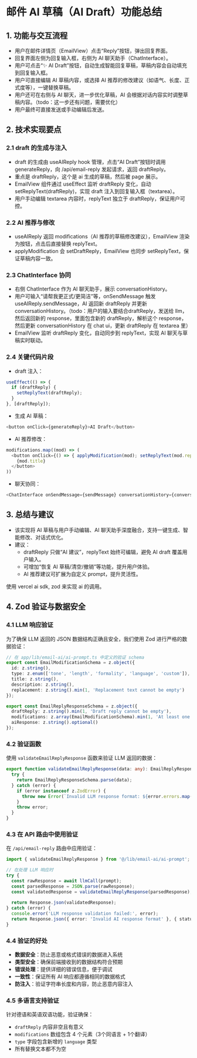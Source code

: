# 邮件 AI 草稿（AI Draft）功能总结

## 1. 功能与交互流程

- 用户在邮件详情页（EmailView）点击“Reply”按钮，弹出回复界面。
- 回复界面左侧为回复输入框，右侧为 AI 聊天助手（ChatInterface）。
- 用户可点击“✨ AI Draft”按钮，自动生成智能回复草稿，草稿内容会自动填充到回复输入框。
- 用户可直接编辑 AI 草稿内容，或选择 AI 推荐的修改建议（如语气、长度、正式度等），一键替换草稿。
- 用户还可在右侧与 AI 聊天，进一步优化草稿，AI 会根据对话内容实时调整草稿内容。（todo：这一步还有问题，需要优化）
- 用户最终可直接发送或手动编辑后发送。

## 2. 技术实现要点

### 2.1 draft 的生成与注入
- draft 的生成由 useAIReply hook 管理，点击“AI Draft”按钮时调用 generateReply，向 /api/email-reply 发起请求，返回 draftReply。
- 重点是 draftReply，这个是 ai 生成的草稿，然后被 page 展示。
- EmailView 组件通过 useEffect 监听 draftReply 变化，自动 setReplyText(draftReply)，实现 draft 注入到回复输入框（textarea）。
- 用户手动编辑 textarea 内容时，replyText 独立于 draftReply，保证用户可控。

### 2.2 AI 推荐与修改
- useAIReply 返回 modifications（AI 推荐的草稿修改建议），EmailView 渲染为按钮，点击后直接替换 replyText。
- applyModification 会 setDraftReply，EmailView 也同步 setReplyText，保证草稿内容一致。

### 2.3 ChatInterface 协同
- 右侧 ChatInterface 作为 AI 聊天助手，展示 conversationHistory。
- 用户可输入“请帮我更正式/更简洁”等，onSendMessage 触发 useAIReply.sendMessage，AI 返回新 draftReply 并更新 conversationHistory。（todo：用户的输入要结合draftReply，发送给 llm，然后返回新的 response，里面包含新的 draftReply，解析这个 response，然后更新 conversationHistory 在 chat ui，更新 draftReply 在 textarea 里）
- EmailView 监听 draftReply 变化，自动同步到 replyText，实现 AI 聊天与草稿实时联动。

### 2.4 关键代码片段

- draft 注入：
```ts
useEffect(() => {
  if (draftReply) {
    setReplyText(draftReply);
  }
}, [draftReply]);
```
- 生成 AI 草稿：
```ts
<button onClick={generateReply}>AI Draft</button>
```
- AI 推荐修改：
```ts
modifications.map((mod) => (
  <button onClick={() => { applyModification(mod); setReplyText(mod.replacement); }}>
    {mod.title}
  </button>
))
```
- 聊天协同：
```ts
<ChatInterface onSendMessage={sendMessage} conversationHistory={conversationHistory} />
```

## 3. 总结与建议
- 该实现将 AI 草稿与用户手动编辑、AI 聊天助手深度融合，支持一键生成、智能修改、对话式优化。
- 建议：
  - draftReply 只做“AI 建议”，replyText 始终可编辑，避免 AI draft 覆盖用户输入。
  - 可增加“恢复 AI 草稿/清空/撤销”等功能，提升用户体验。
  - AI 推荐建议可扩展为自定义 prompt，提升灵活性。


使用 vercel ai sdk, zod 来实现 ai 的调用。

## 4. Zod 验证与数据安全

### 4.1 LLM 响应验证
为了确保 LLM 返回的 JSON 数据结构正确且安全，我们使用 Zod 进行严格的数据验证：

```ts
// 在 app/lib/email-ai/ai-prompt.ts 中定义的验证 schema
export const EmailModificationSchema = z.object({
  id: z.string(),
  type: z.enum(['tone', 'length', 'formality', 'language', 'custom']),
  title: z.string(),
  description: z.string(),
  replacement: z.string().min(1, 'Replacement text cannot be empty')
});

export const EmailReplyResponseSchema = z.object({
  draftReply: z.string().min(1, 'Draft reply cannot be empty'),
  modifications: z.array(EmailModificationSchema).min(1, 'At least one modification is required'),
  aiResponse: z.string().optional()
});
```

### 4.2 验证函数
使用 `validateEmailReplyResponse` 函数来验证 LLM 返回的数据：

```ts
export function validateEmailReplyResponse(data: any): EmailReplyResponse {
  try {
    return EmailReplyResponseSchema.parse(data);
  } catch (error) {
    if (error instanceof z.ZodError) {
      throw new Error(`Invalid LLM response format: ${error.errors.map(e => `${e.path.join('.')}: ${e.message}`).join(', ')}`);
    }
    throw error;
  }
}
```

### 4.3 在 API 路由中使用验证
在 `/api/email-reply` 路由中应用验证：

```ts
import { validateEmailReplyResponse } from '@/lib/email-ai/ai-prompt';

// 在处理 LLM 响应时
try {
  const rawResponse = await llmCall(prompt);
  const parsedResponse = JSON.parse(rawResponse);
  const validatedResponse = validateEmailReplyResponse(parsedResponse);
  
  return Response.json(validatedResponse);
} catch (error) {
  console.error('LLM response validation failed:', error);
  return Response.json({ error: 'Invalid AI response format' }, { status: 500 });
}
```

### 4.4 验证的好处
- **数据安全**：防止恶意或格式错误的数据进入系统
- **类型安全**：确保前端接收到的数据结构符合预期
- **错误处理**：提供详细的错误信息，便于调试
- **一致性**：保证所有 AI 响应都遵循相同的数据格式
- **防注入**：验证字符串长度和内容，防止恶意内容注入

### 4.5 多语言支持验证
针对德语和英语双语功能，验证确保：
- `draftReply` 内容非空且有意义
- `modifications` 数组包含 4 个元素（3个同语言 + 1个翻译）
- `type` 字段包含新增的 `language` 类型
- 所有替换文本都不为空